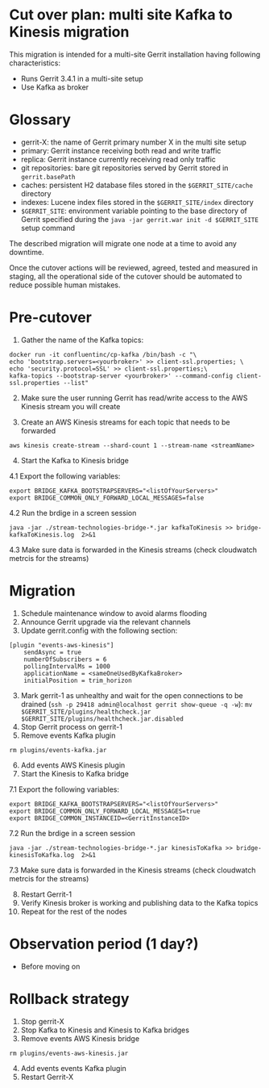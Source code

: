 Cut over plan: multi site Kafka to Kinesis migration
==

This migration is intended for a multi-site Gerrit installation having following
characteristics:

* Runs Gerrit 3.4.1 in a multi-site setup
* Use Kafka as broker

Glossary
==

* gerrit-X: the name of Gerrit primary number X in the multi site setup
* primary: Gerrit instance receiving both read and write traffic
* replica: Gerrit instance currently receiving read only traffic
* git repositories: bare git repositories served by Gerrit stored
  in `gerrit.basePath`
* caches: persistent H2 database files stored in the `$GERRIT_SITE/cache`
  directory
* indexes: Lucene index files stored in the `$GERRIT_SITE/index` directory
* `$GERRIT_SITE`: environment variable pointing to the base directory of Gerrit
  specified during the `java -jar gerrit.war init -d $GERRIT_SITE` setup command

The described migration will migrate one node at a time to avoid any downtime.

Once the cutover actions will be reviewed, agreed, tested and measured in
staging, all the operational side of the cutover should be automated to reduce
possible human mistakes.

Pre-cutover
==

1. Gather the name of the Kafka topics:
```
docker run -it confluentinc/cp-kafka /bin/bash -c "\
echo 'bootstrap.servers=<yourbroker>' >> client-ssl.properties; \
echo 'security.protocol=SSL' >> client-ssl.properties;\
kafka-topics --bootstrap-server <yourbroker>' --command-config client-ssl.properties --list"
```

2. Make sure the user running Gerrit has read/write access to the AWS Kinesis stream you will create

3. Create an AWS Kinesis streams for each topic that needs to be forwarded
```
aws kinesis create-stream --shard-count 1 --stream-name <streamName>
```

4. Start the Kafka to Kinesis bridge

4.1 Export the following variables:
```
export BRIDGE_KAFKA_BOOTSTRAPSERVERS="<listOfYourServers>"
export BRIDGE_COMMON_ONLY_FORWARD_LOCAL_MESSAGES=false
```

4.2 Run the brdige in a screen session
```
java -jar ./stream-technologies-bridge-*.jar kafkaToKinesis >> bridge-kafkaToKinesis.log  2>&1
```

4.3 Make sure data is forwarded in the Kinesis streams (check cloudwatch metrcis for the streams)

Migration
==

1. Schedule maintenance window to avoid alarms flooding
2. Announce Gerrit upgrade via the relevant channels
3. Update gerrit.config with the following section:
```
[plugin "events-aws-kinesis"]
    sendAsync = true
    numberOfSubscribers = 6
    pollingIntervalMs = 1000
    applicationName = <sameOneUsedByKafkaBroker>
    initialPosition = trim_horizon
```
3. Mark gerrit-1 as unhealthy and wait for the open connections to be drained (`ssh -p 29418 admin@localhost gerrit show-queue -q -w`):
`mv $GERRIT_SITE/plugins/healthcheck.jar $GERRIT_SITE/plugins/healthcheck.jar.disabled`
4. Stop Gerrit process on gerrit-1
5. Remove events Kafka plugin
```
rm plugins/events-kafka.jar
```
6. Add events AWS Kinesis plugin
7. Start the Kinesis to Kafka bridge

7.1 Export the following variables:
```
export BRIDGE_KAFKA_BOOTSTRAPSERVERS="<listOfYourServers>"
export BRIDGE_COMMON_ONLY_FORWARD_LOCAL_MESSAGES=true
export BRIDGE_COMMON_INSTANCEID=<GerritInstanceID>
```

7.2 Run the brdige in a screen session
```
java -jar ./stream-technologies-bridge-*.jar kinesisToKafka >> bridge-kinesisToKafka.log  2>&1
```

7.3 Make sure data is forwarded in the Kinesis streams (check cloudwatch metrcis for the streams)

8. Restart Gerrit-1
9. Verify Kinesis broker is working and publishing data to the Kafka topics
10. Repeat for the rest of the nodes

Observation period (1 day?)
===

* Before moving on

Rollback strategy
===

1. Stop gerrit-X
2. Stop Kafka to Kinesis and Kinesis to Kafka bridges
3. Remove events AWS Kinesis bridge
```
rm plugins/events-aws-kinesis.jar
```
4. Add events events Kafka plugin
5. Restart Gerrit-X
